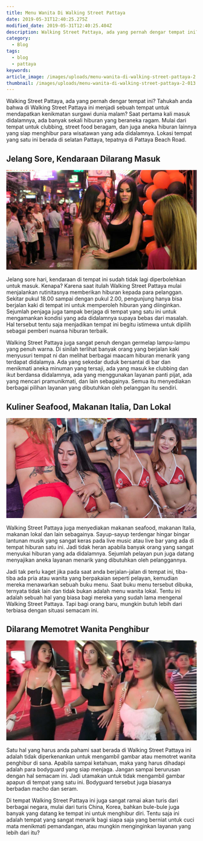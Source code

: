 ```yaml
---
title: Menu Wanita Di Walking Street Pattaya
date: 2019-05-31T12:40:25.275Z
modified_date: 2019-05-31T12:40:25.404Z
description: Walking Street Pattaya, ada yang pernah dengar tempat ini? Tahukah anda bahwa di Walking Street Pattaya ini menjadi sebuah tempat kenikmatan surgawi.
category:
  - Blog
tags:
  - blog
  - pattaya
keywords:
article_image: /images/uploads/menu-wanita-di-walking-street-pattaya-2.jpg
thumbnail: /images/uploads/menu-wanita-di-walking-street-pattaya-2-013.jpg
---
```

Walking Street Pattaya, ada yang pernah dengar tempat ini? Tahukah anda bahwa di Walking Street Pattaya ini menjadi sebuah tempat untuk mendapatkan kenikmatan surgawi dunia malam? Saat pertama kali masuk didalamnya, ada banyak sekali hiburan yang beraneka ragam. Mulai dari tempat untuk clubbing, street food beragam, dan juga aneka hiburan lainnya yang siap menghibur para wisatawan yang ada didalamnya. Lokasi tempat yang satu ini berada di selatan Pattaya, tepatnya di Pattaya Beach Road.



## Jelang Sore, Kendaraan Dilarang Masuk

![Menu Wanita Di Walking Street Pattaya](/images/uploads/menu-wanita-di-walking-street-pattaya-3.jpg)

Jelang sore hari, kendaraan di tempat ini sudah tidak lagi diperbolehkan untuk masuk. Kenapa? Karena saat itulah Walking Street Pattaya mulai menjalankan rutinitasnya memberikan hiburan kepada para pelanggan. Sekitar pukul 18.00 sampai dengan pukul 2.00, pengunjung hanya bisa berjalan kaki di tempat ini untuk memperoleh hiburan yang diinginkan. Sejumlah penjaga juga tampak berjaga di tempat yang satu ini untuk mengamankan kondisi yang ada didalamnya supaya bebas dari masalah. Hal tersebut tentu saja menjadikan tempat ini begitu istimewa untuk dipilih sebagai pemberi nuansa hiburan terbaik.

Walking Street Pattaya juga sangat penuh dengan germelap lampu-lampu yang penuh warna. Di sinilah terlihat banyak orang yang berjalan kaki menyusuri tempat ni dan melihat berbagai maacam hiburan menarik yang terdapat didalamya. Ada yang sekedar duduk bersantai di bar dan menikmati aneka minuman yang tersaji, ada yang masuk ke clubbing dan ikut berdansa didalamnya, ada yang menggunakan layanan panti pijat, ada yang mencari pramunikmati, dan lain sebagainya. Semua itu menyediakan berbagai pilihan layanan yang dibutuhkan oleh pelanggan itu sendiri.



## Kuliner Seafood, Makanan Italia, Dan Lokal

![Menu Wanita Di Walking Street Pattaya](/images/uploads/menu-wanita-di-walking-street-pattaya-2.jpg)

Walking Street Pattaya juga menyediakan makanan seafood, makanan Italia, makanan lokal dan lain sebagainya. Sayup-sayup terdengar hingar bingar lantunan musik yang sangat keras pada live music atau live bar yang ada di tempat hiburan satu ini. Jadi tidak heran apabila banyak orang yang sangat menyukai hiburan yang ada didalamnya. Sejumlah pelayan pun juga datang menyajikan aneka layanan menarik yang dibutuhkan oleh pelanggannya.

Jadi tak perlu kaget jika pada saat anda berjalan-jalan di tempat ini, tiba-tiba ada pria atau wanita yang berpakaian seperti pelayan, kemudian mereka menawarkan sebuah buku menu. Saat buku menu tersebut dibuka, ternyata tidak lain dan tidak bukan adalah menu wanita lokal. Tentu ini adalah sebuah hal yang biasa bagi mereka yang sudah lama mengenal Walking Street Pattaya. Tapi bagi orang baru, mungkin butuh lebih dari terbiasa dengan situasi semacam ini.



## Dilarang Memotret Wanita Penghibur

![Menu Wanita Di Walking Street Pattaya](/images/uploads/menu-wanita-di-walking-street-pattaya-1.jpg)

Satu hal yang harus anda pahami saat berada di Walking Street Pattaya ini adalah tidak diperkenankan untuk mengambil gambar atau memotret wanita penghibur di sana. Apabila sampai ketahuan, maka yang harus dihadapi adalah para bodyguard yang siap menjaga. Jangan sampai berurusan dengan hal semacam ini. Jadi utamakan untuk tidak mengambil gambar apapun di tempat yang satu ini. Bodyguard tersebut juga biasanya berbadan macho dan seram.

Di tempat Walking Street Pattaya ini juga sangat ramai akan turis dari berbagai negara, mulai dari turis China, Korea, bahkan bule-bule juga banyak yang datang ke tempat ini untuk menghibur diri. Tentu saja ini adalah tempat yang sangat menarik bagi siapa saja yang berniat untuk cuci mata menikmati pemandangan, atau mungkin menginginkan layanan yang lebih dari itu?
